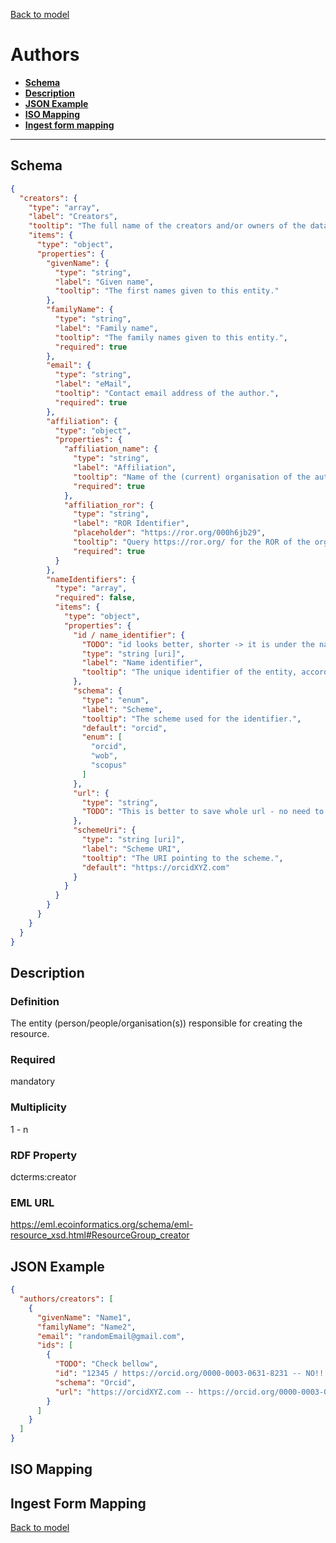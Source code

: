 [Back to model](_base.md)

# Authors

- **[Schema](#schema)**
- **[Description](#description)**
- **[JSON Example](#json-example)**
- **[ISO Mapping](#iso-mapping)**
- **[Ingest form mapping](#ingest-form-mapping)**
---
## Schema
```json
{
  "creators": {
    "type": "array",
    "label": "Creators",
    "tooltip": "The full name of the creators and/or owners of the dataset. The personal name format should be: family, given (e.g.: Smith, John).",
    "items": {
      "type": "object",
      "properties": {
        "givenName": {
          "type": "string",
          "label": "Given name",
          "tooltip": "The first names given to this entity."
        },
        "familyName": {
          "type": "string",
          "label": "Family name",
          "tooltip": "The family names given to this entity.",
          "required": true
        },
        "email": {
          "type": "string",
          "label": "eMail",
          "tooltip": "Contact email address of the author.",
          "required": true
        },
        "affiliation": {
          "type": "object",
          "properties": {
            "affiliation_name": {
              "type": "string",
              "label": "Affiliation",
              "tooltip": "Name of the (current) organisation of the author.",
              "required": true
            },
            "affiliation_ror": {
              "type": "string",
              "label": "ROR Identifier",
              "placeholder": "https://ror.org/000h6jb29",
              "tooltip": "Query https://ror.org/ for the ROR of the organisation",
              "required": true
          }
        },
        "nameIdentifiers": {
          "type": "array",
          "required": false,
          "items": {
            "type": "object",
            "properties": {
              "id / name_identifier": {
                "TODO": "id looks better, shorter -> it is under the nameIdentifiers...",
                "type": "string [uri]",
                "label": "Name identifier",
                "tooltip": "The unique identifier of the entity, according to various identifier schemes."
              },
              "schema": {
                "type": "enum",
                "label": "Scheme",
                "tooltip": "The scheme used for the identifier.",
                "default": "orcid",
                "enum": [
                  "orcid",
                  "wob",
                  "scopus"
                ]
              },
              "url": {
                "type": "string",
                "TODO": "This is better to save whole url - no need to parse"
              },
              "schemeUri": {
                "type": "string [uri]",
                "label": "Scheme URI",
                "tooltip": "The URI pointing to the scheme.",
                "default": "https://orcidXYZ.com"
              }
            }
          }
        }
      }
    }
  }
}
```
## Description
### Definition
The entity (person/people/organisation(s)) responsible for creating the resource.
### Required
mandatory
### Multiplicity
1 - n
### RDF Property
dcterms:creator
### EML URL
https://eml.ecoinformatics.org/schema/eml-resource_xsd.html#ResourceGroup_creator
## JSON Example
```json
{
  "authors/creators": [
    {
      "givenName": "Name1",
      "familyName": "Name2",
      "email": "randomEmail@gmail.com",
      "ids": [
        {
          "TODO": "Check bellow",
          "id": "12345 / https://orcid.org/0000-0003-0631-8231 -- NO!!!",
          "schema": "Orcid",
          "url": "https://orcidXYZ.com -- https://orcid.org/0000-0003-0631-8231 -- YES"
        }
      ]
    }
  ]
}
```
## ISO Mapping
## Ingest Form Mapping


[Back to model](_base.md)
